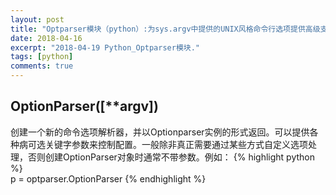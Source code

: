 ```yaml
---
layout: post
title: "Optparser模块（python）:为sys.argv中提供的UNIX风格命令行选项提供高级支持"
date: 2018-04-16
excerpt: "2018-04-19 Python_Optparser模块."
tags: [python]
comments: true
---
```


## **OptionParser([\*\*argv])** 
创建一个新的命令选项解析器，并以Optionparser实例的形式返回。可以提供各种病可选关键字参数来控制配置。一般除非真正需要通过某些方式自定义选项处理，否则创建OptionParser对象时通常不带参数。例如：
{% highlight python %}  
p = optparser.OptionParser
{% endhighlight %}  
